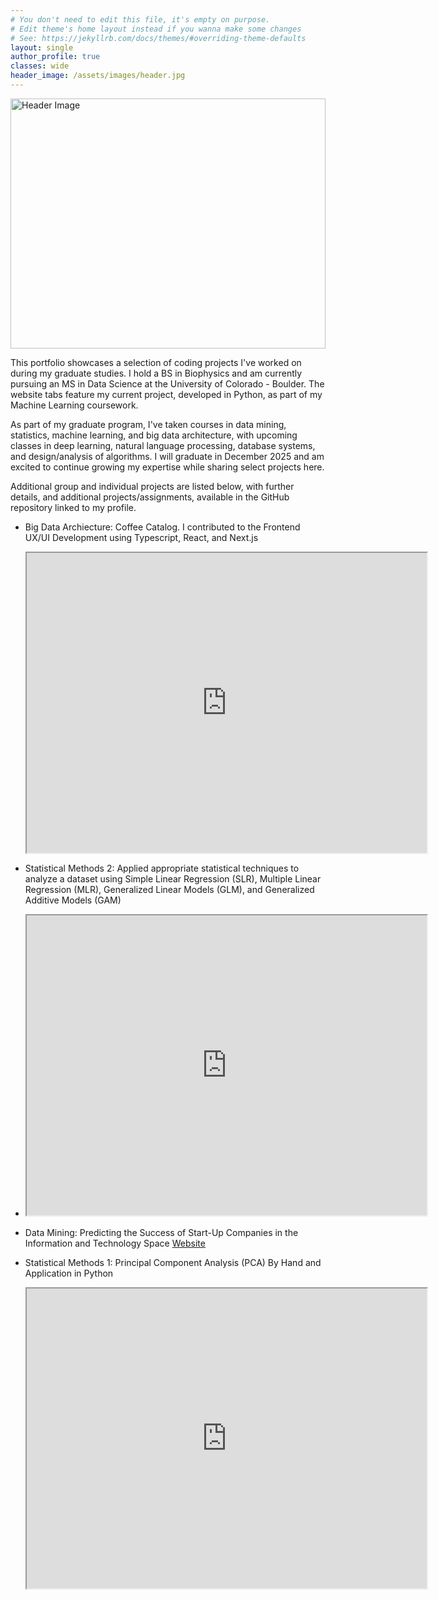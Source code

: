 ```yaml
---
# You don't need to edit this file, it's empty on purpose.
# Edit theme's home layout instead if you wanna make some changes
# See: https://jekyllrb.com/docs/themes/#overriding-theme-defaults
layout: single
author_profile: true
classes: wide
header_image: /assets/images/header.jpg
---
```


<img src="{{ page.header_image }}" alt="Header Image" style="width: 100%; height: 400px; object-fit: cover;">


This portfolio showcases a selection of coding projects I've worked on during my graduate studies. I hold a BS in Biophysics and am currently pursuing an MS in Data Science at the University of Colorado - Boulder. The website tabs feature my current project, developed in Python, as part of my Machine Learning coursework.

As part of my graduate program, I've taken courses in data mining, statistics, machine learning, and big data architecture, with upcoming classes in deep learning, natural language processing, database systems, and design/analysis of algorithms. I will graduate in December 2025 and am excited to continue growing my expertise while sharing select projects here.

Additional group and individual projects are listed below, with further details, and additional projects/assignments, available in the GitHub repository linked to my profile.
- Big Data Archiecture: Coffee Catalog. I contributed to the Frontend UX/UI Development using Typescript, React, and Next.js

  <iframe src="https://drive.google.com/file/d/17WaUfI13jmPWquofK78cywPHVwLsF2BE/preview" width="640" height="480" allow="autoplay"></iframe>
  
- Statistical Methods 2: Applied appropriate statistical techniques to analyze a dataset using Simple Linear Regression (SLR), Multiple Linear Regression (MLR), Generalized Linear Models (GLM), and Generalized Additive Models (GAM)
- 
  <iframe src="https://drive.google.com/file/d/1TYFo5EL_uW88FGnFZ5aICMZemwgd9l9S/preview" width="640" height="480" allow="autoplay"></iframe>
  
- Data Mining: Predicting the Success of Start-Up Companies in the Information and Technology Space
  [Website](https://wihi1131.github.io/Data-Mining-Project/)
- Statistical Methods 1: Principal Component Analysis (PCA) By Hand and Application in Python
  <iframe src="https://drive.google.com/file/d/1pkIe7VFqkmfFKyJOD4jh7RpG9-RkXcn2/preview" width="640" height="480" allow="autoplay"></iframe>

